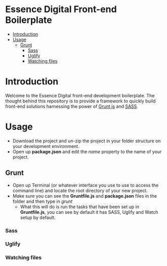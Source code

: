 Essence Digital Front-end Boilerplate
=====================================

* [Introduction](#introduction)
* [Usage](#usage)
    * [Grunt](#grunt)
        * [Sass](#sass)
        * [Uglify](#uglify)
        * [Watching files](#watching-files)

# Introduction

Welcome to the Essence Digital front-end development boilerplate. The thought behind this repository is to provide a framework to quickly build front-end solutions harnessing the power of [Grunt js](http://gruntjs.com/) and [SASS](http://sass-lang.com/).

# Usage

* Download the project and un-zip the project in your folder structure on your development environment.
* Open up __package.json__ and edit the _name_ property to the name of your project.

## Grunt

* Open up Terminal (or whatever interface you use to use to access the command line) and locate the root directory of your new project.
* Make sure you can see the __Gruntfile.js__ and __package.json__ files in the folder and then type in _grunt_
    * What this will do is run the tasks that have been set up in __Gruntfile.js__, you can see by default it has SASS, Uglify and Watch setup by default.

### Sass

### Uglify

### Watching files